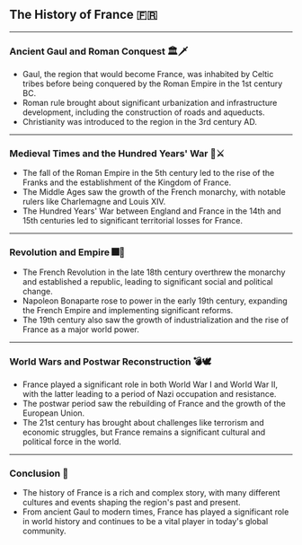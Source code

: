 ## The History of France 🇫🇷

---

### Ancient Gaul and Roman Conquest 🏛️🗡️

- Gaul, the region that would become France, was inhabited by Celtic tribes before being conquered by the Roman Empire in the 1st century BC.
- Roman rule brought about significant urbanization and infrastructure development, including the construction of roads and aqueducts.
- Christianity was introduced to the region in the 3rd century AD.

---

### Medieval Times and the Hundred Years' War 🏰⚔️

- The fall of the Roman Empire in the 5th century led to the rise of the Franks and the establishment of the Kingdom of France.
- The Middle Ages saw the growth of the French monarchy, with notable rulers like Charlemagne and Louis XIV.
- The Hundred Years' War between England and France in the 14th and 15th centuries led to significant territorial losses for France.

---

### Revolution and Empire 🎆👑

- The French Revolution in the late 18th century overthrew the monarchy and established a republic, leading to significant social and political change.
- Napoleon Bonaparte rose to power in the early 19th century, expanding the French Empire and implementing significant reforms.
- The 19th century also saw the growth of industrialization and the rise of France as a major world power.

---

### World Wars and Postwar Reconstruction 💣🕊️

- France played a significant role in both World War I and World War II, with the latter leading to a period of Nazi occupation and resistance.
- The postwar period saw the rebuilding of France and the growth of the European Union.
- The 21st century has brought about challenges like terrorism and economic struggles, but France remains a significant cultural and political force in the world.

---

### Conclusion 🎉

- The history of France is a rich and complex story, with many different cultures and events shaping the region's past and present.
- From ancient Gaul to modern times, France has played a significant role in world history and continues to be a vital player in today's global community.